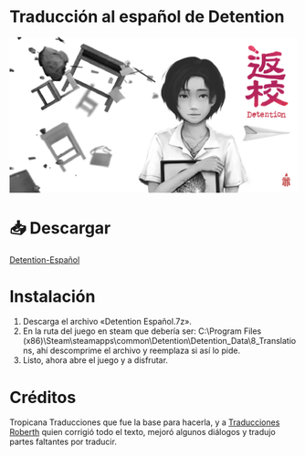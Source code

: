 # Traducción al español de Detention
![Logo](assets/Detention.png)

# 📥 Descargar
[Detention-Español](https://github.com/roberthvzla/Detention/raw/main/Detention-Español.7z)

# Instalación
1. Descarga el archivo «Detention Español.7z».
2. En la ruta del juego en steam  que debería ser: C:\Program Files (x86)\Steam\steamapps\common\Detention\Detention_Data\8_Translations, ahí descomprime el archivo y reemplaza si así lo pide.
3. Listo, ahora abre el juego y a disfrutar.

# Créditos
Tropicana Traducciones que fue la base para hacerla, y a [Traducciones Roberth](https://www.facebook.com/TraduccionesRoberth) quien corrigió todo el texto, mejoró algunos diálogos y tradujo partes faltantes por traducir.

